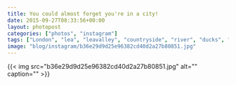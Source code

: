 ```yaml
---
title: You could almost forget you're in a city!
date: 2015-09-27T08:33:56+00:00
layout: photopost
categories: ["photos", "instagram"]
tags: ["London", "lea", "leavalley", "countryside", "river", "ducks", "wildlife"]
image: "blog/instagram/b36e29d9d25e96382cd40d2a27b80851.jpg"
---
```


{{< img src="b36e29d9d25e96382cd40d2a27b80851.jpg" alt="" caption="" >}}



